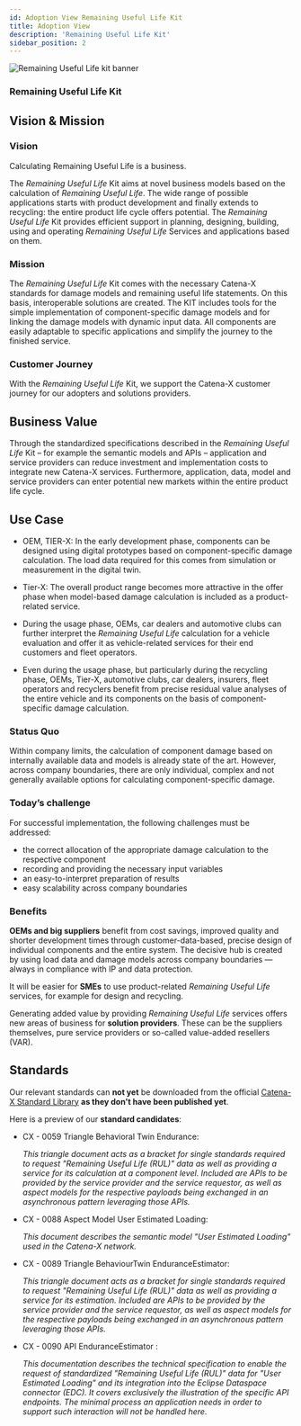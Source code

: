 ```yaml
---
id: Adoption View Remaining Useful Life Kit
title: Adoption View
description: 'Remaining Useful Life Kit'
sidebar_position: 2
---
```


![Remaining Useful Life kit banner](@site/static/img/doc-rul_header-minified.png)

### Remaining Useful Life Kit
<!--
Adoption View of the Kit.
-->

<!-- !Mandatory! -->
## Vision & Mission

### Vision

Calculating Remaining Useful Life is a business.

The *Remaining Useful Life* Kit aims at novel business models based on the calculation of *Remaining Useful Life*. The wide range of possible applications starts with product development and finally extends to recycling: the entire product life cycle offers potential. The *Remaining Useful Life* Kit provides efficient support in planning, designing, building, using and operating *Remaining Useful Life* Services and applications based on them.

### Mission

The *Remaining Useful Life* Kit comes with the necessary Catena-X standards for damage models and remaining useful life statements. On this basis, interoperable solutions are created. The KIT includes tools for the simple implementation of component-specific damage models and for linking the damage models with dynamic input data. All components are easily adaptable to specific applications and simplify the journey to the finished service.



### Customer Journey

With the *Remaining Useful Life* Kit, we support the Catena-X customer journey for our adopters and solutions providers.

<!--![Customer Journey](assets/rul_customer-journey.png)-->

<!-- !Mandatory! -->
## Business Value

Through the standardized specifications described in the *Remaining Useful Life* Kit  – for example the semantic models and APIs – application and service providers can reduce investment and implementation costs to integrate new Catena-X services. Furthermore, application, data, model and service providers can enter potential new markets within the entire product life cycle.

<!-- !Mandatory! -->
## Use Case

- OEM, TIER-X: In the early development phase, components can be designed using digital prototypes based on component-specific damage calculation. The load data required for this comes from simulation or measurement in the digital twin.

- Tier-X: The overall product range becomes more attractive in the offer phase when model-based damage calculation is included as a product-related service.

- During the usage phase, OEMs, car dealers and automotive clubs can further interpret the *Remaining Useful Life* calculation for a vehicle evaluation and offer it as vehicle-related services for their end customers and fleet operators.

- Even during the usage phase, but particularly during the recycling phase, OEMs, Tier-X, automotive clubs, car dealers, insurers, fleet operators and recyclers benefit from precise residual value analyses of the entire vehicle and its components on the basis of component-specific damage calculation.


### Status Quo 

Within company limits, the calculation of component damage based on internally available data and models is already state of the art. However, across company boundaries, there are only individual, complex and not generally available options for calculating component-specific damage.

### Today’s challenge

For successful implementation, the following challenges must be addressed:

- the correct allocation of the appropriate damage calculation to the respective component
- recording and providing the necessary input variables
- an easy-to-interpret preparation of results
- easy scalability across company boundaries

### Benefits

**OEMs and big suppliers** benefit from cost savings, improved quality and shorter development times through customer-data-based, precise design of individual components and the entire system. The decisive hub is created by using load data and damage models across company boundaries — always in compliance with IP and data protection.

It will be easier for **SMEs** to use product-related *Remaining Useful Life* services, for example for design and recycling.

Generating added value by providing *Remaining Useful Life* services offers new areas of business for **solution providers**. These can be the suppliers themselves, pure service providers or so-called value-added resellers (VAR).

<!--
### Example - Industry Problem

The KIT enables business to ...

Through the introduction of unique Catena-X IDs, ...
-->


<!-- Recommended -->
<!--
## Tutorials

The following video gives an overview ...
-->

<!--video controls style={{width:'100%'}} controlsList="nodownload">
  <source src="/video/rul-video.mp4"/>
</video-->

<!-- Optional -->
<!-- ## Whitepaper -->

<!-- Recommended -->
<!--
## Semantic Models
-->

<!-- !Mandatory! -->
## Standards

Our relevant standards can **not yet** be downloaded from the official [Catena-X Standard Library](https://catena-x.net/de/standard-library) **as they don't have been published yet**.

Here is a preview of our **standard candidates**: <!-- Link to be provided-->
- CX - 0059 Triangle Behavioral Twin Endurance:

  _This triangle document acts as a bracket for single standards required to request "Remaining Useful Life
(RUL)" data as well as providing a service for its calculation at a component level. Included are APIs to be
provided by the service provider and the service requestor, as well as aspect models for the respective
payloads being exchanged in an asynchronous pattern leveraging those APIs._

- CX - 0088 Aspect Model User Estimated Loading: 

  _This document describes the semantic model "User Estimated Loading" used in the
Catena-X network._

- CX - 0089 Triangle BehaviourTwin EnduranceEstimator:

  _This triangle document acts as a bracket for single standards required to request "Remaining Useful Life
(RUL)" data as well as providing a service for its estimation. Included are APIs to be provided by the service
provider and the service requestor, as well as aspect models for the respective payloads being exchanged in
an asynchronous pattern leveraging those APIs._

- CX - 0090 API EnduranceEstimator :

  _This documentation describes the technical specification to enable the request of standardized "Remaining
Useful Life (RUL)" data for "User Estimated Loading" and its integration into the Eclipse Dataspace connector
(EDC). It covers exclusively the illustration of the specific API endpoints. The minimal process an application
needs in order to support such interaction will not be handled here._


<!-- FROM TRACEABILITY:

- [CX - 0019 Aspect Model: Serial Part Typization](https://catena-x.net/fileadmin/user_upload/Standard-Bibliothek/Update_PDF_Maerz/PLM_Quality_Use_Case_Traceability/CX_-_0019_SerialPartTypization_UseCaseTraceability_v_1.0.1.pdf)
- [CX - 0020 Aspect Model:Assembly Part Relationship](https://catena-x.net/fileadmin/user_upload/Standard-Bibliothek/Update_PDF_Maerz/PLM_Quality_Use_Case_Traceability/CX_-_0020_AssemblyPartRelationship_UseCaseTraceability_v_1.0.1.pdf)
- [CX - 0021 Aspect Model: Batch](https://catena-x.net/fileadmin/user_upload/Standard-Bibliothek/Update_PDF_Maerz/PLM_Quality_Use_Case_Traceability/CX_-_0021__Batch_UseCaseTraceability_v_1.0.1.pdf)
- [CX - 0022 Notification Process](https://catena-x.net/fileadmin/user_upload/Standard-Bibliothek/Update_PDF_Maerz/PLM_Quality_Use_Case_Traceability/CX_-_0022_Notification_Process_v_1.1.1.pdf)
- [CX - 0023 Notification API](https://catena-x.net/fileadmin/user_upload/Standard-Bibliothek/Update_PDF_Maerz/PLM_Quality_Use_Case_Traceability/CX_-_0023_Notification_API_v_1.1.1.pdf)
-->
